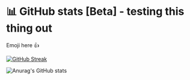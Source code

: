 # 📊 GitHub stats [Beta] - testing this thing out


Emoji here 👍

[![GitHub Streak](https://github-readme-streak-stats.herokuapp.com?user=nuriddinislamov&theme=merko&hide_border=true)](https://git.io/streak-stats)

![Anurag's GitHub stats](https://github-readme-stats.vercel.app/api/?username=nuriddinislamov&show_icons=true&title_color=fff&icon_color=79ff97&text_color=9f9f9f&bg_color=151515)
